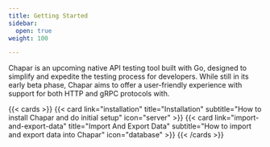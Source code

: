 ```yaml
---
title: Getting Started
sidebar:
  open: true
weight: 100

---
```


Chapar is an upcoming native API testing tool built with Go, designed to simplify and expedite the testing process for developers. While still in its early beta phase, Chapar aims to offer a user-friendly experience with support for both HTTP and gRPC protocols with.

{{< cards >}}
{{< card link="installation" title="Installation" subtitle="How to install Chapar and do initial setup"  icon="server" >}}
{{< card link="import-and-export-data" title="Import And Export Data" subtitle="How to import and export data into Chapar"  icon="database" >}}
{{< /cards >}}
